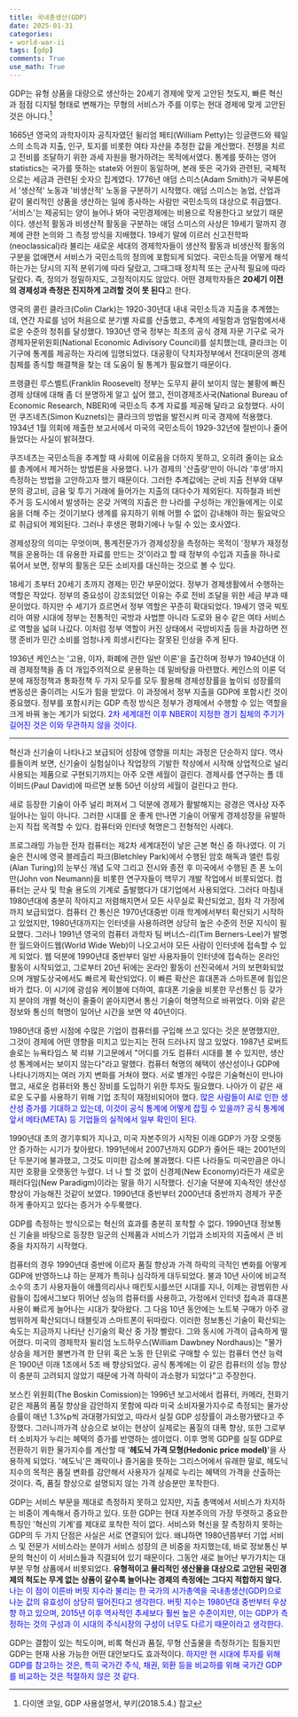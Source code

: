```yaml
---
title: 국내총생산(GDP)
date: 2025-01-31
categories: 
- world-war-ii
tags: [gdp]
comments: True
use_math: True
---
```



GDP는 유형 상품을 대량으로 생산하는 20세기 경제에 맞게 고안된 첫도지, 빠른 혁신과 점점 디지털 형태로 변해가는 무형의 서비스가 주를 이루는 현대 경제에 맞게 고안된 것은 아니다.[^1] 

1665년 영국의 과학자이자 공직자였던 윌리엄 페티(William Petty)는 잉글랜드와 웨일스의 소득과 지출, 인구, 토지를 비롯한 여타 자산을 추정한 값을 계산했다. 전쟁을 치르고 전비를 조달하기 위한 과세 자원을 평가하려는 목적에서였다.
통계를 뜻하는 영어 statistics는 국가를 뜻하는 state와 어원이 동일하며, 본래 뜻은 국가와 관련된, 국체적으로는 세금과 관련된 숫자으 집계였다.
1776년 애덤 스미스(Adam Smith)가 국부론에서 '생산적' 노동과 '비생산적' 노동을 구분하기 시작했다. 애덤 스미스는 농업, 산업과 같이 물리적인 상품을 생산하는 일에 종사하는 사람만 국민소득의 대상으로 취급했다. '서비스'는 제공되는 양이 늘어나 봐야 국민경제에는 비용으로 작용한다고 보았기 때문이다. 생선적 활동과 비생산적 활동을 구분하는 애덤 스미스의 사상은 19세기 말까지 경제에 관한 논의와 그 측정 방식을 지배했다. 19세기 말에 이르러 신고전학파(neoclassical)라 불리는 새로운 세대의 경제학자들이 생산적 활동과 비생산적 활동의 구분을 없애면서 서비스가 국민소득의 정의에 포함되게 되었다.
국민소득을 어떻게 해석하는가는 당시의 지적 분위기에 따라 달랐고, 그때그때 정치적 또는 군사적 필요에 따라 달랐다. 즉, 정의가 정밀하지도, 고정적이지도 않았다. 어떤 경제학자들은 **20세기 이전의 경제성과 측정은 진지하게 고려할 것이 못 된다**고 한다.

영국의 콜린 클라크(Colin Clark)는 1920-30년대 내내 국민소득과 지출을 추계했는데, 연간 자료를 넘어 처음으로 분기별 자료를 산출했고, 추계의 세밀함과 엄밀함에서새로운 수준의 청취를 달성했다. 1930년 영국 정부는 최초의 공식 경제 자문 기구로 국가경제자문위원회(National Economic Adivisory Council)를 설치했는데, 클라크는 이 기구에 통계를 제공하는 자리에 임명되었다. 대공황이 닥치자정부에서 전대미문의 경제 침체를 종식할 해결책을 찾는 데 도움이 될 통계가 필요했기 때문이다.

프랭클린 루스벨트(Franklin Roosevelt) 정부는 도무지 끝이 보이지 않는 불황에 빠진 경제 상태에 대해 좀 더 분명하게 알고 싶어 했고, 전미경제조사국(National Bureau of Economic Research, NBER)에 국민소득 추계 자료를 제공해 달라고 요청했다. 사이먼 쿠즈네츠(Simon Kuznets)는 클라크의 방법을 발전시켜 미국 경제에 적용했다. 1934년 1월 의회에 제출한 보고서에서 미국의 국민소득이 1929-32년에 절반이나 줄어들었다는 사실이 밝혀졌다.

쿠즈네츠는 국민소득을 추계할 때 사회에 이로움을 더하지 못하고,  오히려 줄이는 요소를 총계에서 제거하는 방법론을 사용했다. 나가 경제의 '산출량'만이 아니라 '후생'까지 측정하는 방법을 고안하고자 했기 때문이다. 그러한 추계값에는 군비 지출 전부와 대부분의 광고비, 금융 및 투기 거래에 들어가는 지출의 대다수가 제외된다. 지하철과 비싼 주거 등 도시에서 발생하는 온갖 거액의 지출은 한 나라를 구성하는 개인들에게는 이로움을 더해 주는 것이기보다 생계를 유지하기 위해 어쩔 수 없이 감내해야 하는 필요악으로 취급되어 제외된다. 그러나 후생은 평화기에나 누릴 수 있는 호사였다. 

경제성장의 의미는 무엇이며, 통계전문가가 경제성장을 측정하는 목적이 '정부가 재정정책을 운용하는 데 유용한 자료를 만드는 것'이라고 할 때 정부의 수입과 지출을 하나로 묶어서 보면, 정부의 활동은 모든 소비자를 대신하는 것으로 볼 수 있다.

18세기 초부터 20세기 초까지 경제는 민간 부문이었다. 정부가 경제생활에서 수행하는 역할은 작았다. 정부의 중요성이 강조되었던 이유는 주로 전비 조달을 위한 세금 부과 때문이었다. 하지만 수 세기가 흐르면서 정부 역할은 꾸준히 확대되었다. 19세기 영국 빅토리아 여왕 시대에 정부는 전통적인 국방과 사법뿐 아니라 도로와 용수 같은 여타 서비스로 역할을 넓혀 나갔다. 이처럼 정부 역할이 커진 상태에서 국방비지출 등을 차감하면 전쟁 준비가 민간 소비를 엄청나게 희생시킨다는 잘못된 인상을 주게 된다. 

1936년 케인스는 '고용, 이자, 화폐에 관한 일반 이론'을 출간하며 정부가 1940년대 이래 경제정책을 좀 더 개입주의적으로 운용하는 데 밑바탕을 마련했다. 케인스의 이론 덕분에 재정정책과 통화정책 두 가지 모두를 모두 활용해 경제성장률을 높이되 성장률의 변동성은 줄이려는 시도가 힘을 받았다. 이 과정에서 정부 지출을 GDP에 포함시킨 것이 중요했다. 정부를 포함시키는 GDP 측정 방식은 정부가 경제에서 수행할 수 있는 역할을 크게 바꿔 놓는 계기가 되었다. <span style="color:blue"> 2차 세계대전 이후 NBER이 지정한 경기 침체의 주기가 길어진 것은 이와 무관하지 않을 것이다. </span>

---

혁신과 신기술이 나타나고 보급되어 성장에 영향을 미치는 과정은 단순하지 않다. 역사를돌이켜 보면, 신기술이 실험실이나 작업장의 기발한 착상에서 시작해 상업적으로 널리 사용되는 제품으로 구현되기까지는 아주 오랜 세월이 걸린다. 경제사를 연구하는 폴 데이비드(Paul David)에 따르면 보통 50년 이상의 세월이 걸린다고 한다.

새로 등장한 기술이 아주 널리 퍼져서 그 덕분에 경제가 활발해지는 광경은 역사상 자주 일어나는 일이 아니다. 그러한 시대를 운 좋게 만나면 기술이 어떻게 경제성장을 유발하는지 직접 목격할 수 있다. 컴퓨터와 인터넷 혁명은그 전형적인 사례다.

프로그래밍 가능한 전자 컴퓨터는 제2차 세계대전이 낳은 근본 혁신 중 하나였다. 이 기술은 전시에 영국 블레츨리 파크(Bletchley Park)에서 수행된 암호 해독과 앨런 튜링(Alan Turing)의 눈부신 개념 도약 그리고 전시와 종전 후 미국에서 수행된 존 폰 노이만(John von Neumann)을 비롯한 연구자들이 핵무기 개발 작업에서 비롯되었다. 컴퓨터는 군사 및 학술 용도의 기계로 출발했다가 대기업에서 사용되었다. 그러다 마침내 1980년대에 충분히 작아지고 저렴해지면서 모든 사무실로 확산되었고, 점차 각 가정에까지 보급되었다. 
컴퓨터 간 통신은 1970년대중반 이래 학계에서부터 확산되기 시작하고 있었지만, 1980년대까지는 인터넷을 사용하려면 상당히 높은 수준의 전문 지식이 필요했다. 그러나 1991년 영국의 컴퓨터 과학자 팀 버너스-리(Tim Berners-Lee)가 발명한 월드와이드웹(World Wide Web)이 나오고서야 모든 사람이 인터넷에 접속할 수 있게 되었다. 웹 덕분에 1990년대 중반부터 일반 사용자들이 인터넷에 접속하는 온라인 활동이 시작되었고, 그로부터 20년 뒤에는 온라인 활동이 선진국에서 거의 보편화되었으며 개발도상국에서도 빠르게 확산되었다. 이 빠른 확산은 휴대폰과 스마트폰에 힘입은 바가 컸다. 이 시기에 광섬유 케이블에 더하여, 휴대폰 기술을 비롯한 무선통신 등 갖가지 분야의 개별 혁신이 줄줄이 쏟아지면서 통신 기술이 혁명적으로 바뀌었다. 이와 같은 정보와 통신의 혁명이 일어난 시간을 보면 약 40년이다.

1980년대 중반 시점에 수많은 기업이 컴퓨터를 구입해 쓰고 있다는 것은 분명했지만, 그것이 경제에 어떤 영향을 미치고 있는지는 전혀 드러나지 않고 있었다. 1987년 로버트 솔로는 뉴욕타임스 북 리뷰 기고문에서 "어디를 가도 컴퓨터 시대를 볼 수 있지만, 생산성 통계에서는 보이지 않는다"라고 말했다. 
컴퓨터 혁명의 혜택이 생산성이나 GDP에 나타나기까지는 여러 가지 변화를 거쳐야 했다. 서로 별개인 수많은 기술혁신이 만나야 했고, 새로운 컴퓨터와 통신 장비를 도입하기 위한 투자도 필요했다. 나아가 이 같은 새로운 도구를 사용하기 위해 기업 조직이 재정비되어야 했다. <span style="color:blue">많은 사람들이 AI로 인한 생산성 증가를 기대하고 있는데, 이것이 공식 통계에 어떻게 잡힐 수 있을까? 공식 통계에 앞서 메타(META) 등 기업들의 실적에서 일부 확인이 된다. </span>

1990년대 초의 경기후퇴가 지나고, 미국 자본주의가 시작된 이래 GDP가 가장 오랫동안 증가하는 시기가 찾아왔다. 1991년에서 2007년까지 GDP가 줄어든 때는 2001년의 단 두분기에 불과했고, 그것도 미미한 감소에 불과했다. 다른 나라들도 미국만큼은 아니지만 호황을 오랫동안 누렸다. 너 나 할 것 없이 신경제(New Economy)라든가 새로운 패러다임(New Paradigm)이라는 말을 하기 시작했다. 신기술 덕분에 지속적인 생산성 향상이 가능해진 것같이 보였다. 1990년대 중반부터 2000년대 중반까지 경제가 꾸준하게 좋아지고 있다는 증거가 수두룩했다. 

GDP를 측정하는 방식으로는 혁신의 효과를 충분히 포착할 수 없다. 1990년대 정보통신 기술을 바탕으로 등장한 일군의 신제품과 서비스가 기업과 소비자의 지출에서 큰 비중을 차지하기 시작했다.

컴퓨터의 경우 1990년대 중반에 이르자 품질 향상과 가격 하락의 극적인 변화를 어떻게 GDP에 반영하느냐 하는 문제가 특히나 심각하게 대두되었다. 불과 10년 사이에 비교적 소수의 초기 사용자들이 애플의리사나 매킨토시를쓰던 시대를 지나, 이제는 광범위한 사람들이 집에서그보다 뛰어난 성능의 컴퓨터를 사용하고, 가정에서 인터넷 접속과 휴대폰 사용이 빠르게 늘어나는 시대가 찾아왔다. 그 다음 10년 동안에는 노트북 구매가 아주 광범위하게 확산되더니 태블릿과 스마트폰이 뒤따랐다. 이러한 정보통신 기술이 확산되는 속도는 지금까지 나타난 신기술의 확산 중 가장 빨랐다. 그와 동시에 가격이 급속하게 떨어졌다. 미국의 경제학자 윌리엄 노드하우스(William Dawbney Nordhaus)는 "물가 상승을 제거한 불변가격 한 단위 혹은 노동 한 단위로 구매할 수 있는 컴퓨터 연산 능력은 1900년 이래 1조에서 5조 배 향상되었다. 공식 통계에는 이 같은 컴퓨터의 성능 향상이 충분히 고려되지 않았기 때문에 가격 하락이 과소평가 되었다"고 주장한다.

보스킨 위원회(The Boskin Comission)는 1996년 보고서에서 컴퓨터, 카메라, 전화기 같은 제품의 품질 향상을 감안하지 못함에 따라 미국 소비자물가지수로 측정되는 물가상승률이 매년 1.3%p씩 과대평가되었고, 따라서 실질 GDP 성장률이 과소평가됐다고 주장했다. 그러니까가격 상승으로 보이는 현상이 실제로는 품질의 대폭 향상, 또한 그로부터 소비자가 누리는 혜택의 증가를 반영하는 셈이었다. 
이후 명목 GDP를 실질 GDP로 전환하기 위한 물가지수를 계산할 때 '**헤도닉 가격 모형(Hedonic price model)**'을 사용하게 되었다. '헤도닉'은 쾌락이나 즐거움을 뜻하는 그리스어에서 유래한 말로, 헤도닉 지수의 목적은 품질 변화를 감안해서 사용자가 실제로 누리는 혜택의 가격을 산출하는 것이다. 즉, 품질 향상으로 설명되지 않는 가격 상승분만 포착한다. 

GDP는 서비스 부문을 제대로 측정하지 못하고 있지만, 지출 총액에서 서비스가 차지하는 비중이 계속해서 증가하고 있다. 또한 GDP는 현대 자본주의의 가장 뚜렷하고 중요한 특징인 '혁신의 기계'를 제대로 포착한 적이 없다. 서비스와 혁신을 잘 측정하지 못하는 GDP의 두 가지 단점은 사실은 서로 연결되어 있다. 왜냐하면 1980년쯤부터 기업 서비스 및 전문가 서비스라는 분야가 서비스 성장의 큰 비중을 차지했는데, 바로 정보통신 부문의 혁신이 이 서비스들과 직결되어 있기 때문이다. 그동안 새로 늘어난 부가가치는 대부분 무형 상품에서 비롯되었다. **유형적이고 물리적인 생산물을 대상으로 고안된 국민경제의 척도는 무게 없는 상품이 갈수록 늘어나는 경제의 측정에는 그다지 적합하지 않다.** <span style="color:blue">나는 이 점이 이른바 버핏 지수라 불리는 한 국가의 시가총액을 국내총생산(GDP)으로 나눈 값의 유효성이 상당히 떨어진다고 생각한다. 버핏 지수는 1980년대 중반부터 우상향 하고 있으며, 2015년 이후 역사적인 추세보다 훨씬 높은 수준이지만, 이는 GDP가 측정하는 것의 구성과 이 시대의 주식시장의 구성이 너무도 다르기 때문이라고 생각한다. </span>

GDP는 결함이 있는 척도이며, 비록 혁신과 품질, 무형 산출물을 측정하기는 힘들지만 GDP는 현재 사용 가능한 어떤 대안보다도 효과적이다. <span style="color:blue"> 하지만 현 시대에 투자를 위해 GDP를 참고하는 것은, 특히 국가간 주식, 채권, 외환 등을 비교하를 위해 국가간 GDP를 비교하는 것은 적절하지 않은 것 같다.</span>


[^1]: 다이앤 코일, GDP 사용설명서, 부키(2018.5.4.) 참고







